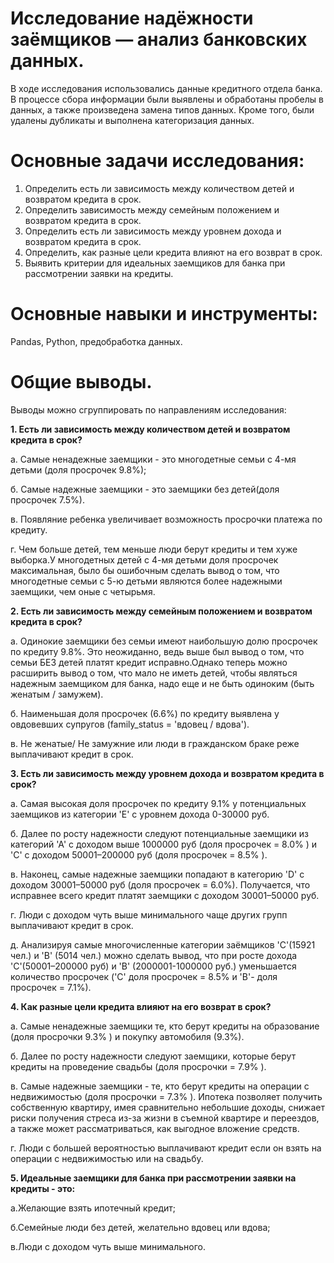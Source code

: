 
# Исследование надёжности заёмщиков — анализ банковских данных.

В ходе исследования использовались данные кредитного отдела банка.
В процессе сбора информации были выявлены и обработаны пробелы в данных, а также
произведена замена типов данных. Кроме того, были удалены дубликаты и выполнена
категоризация данных.

# Основные задачи исследования:
1. Определить есть ли зависимость между количеством детей и возвратом кредита в срок.
2. Определить зависимость между семейным положением и возвратом кредита в срок.
3. Определить есть ли зависимость между уровнем дохода и возвратом кредита в срок.
4. Определить, как разные цели кредита влияют на его возврат в срок.
5. Выявить критерии для идеальных заемщиков для банка при рассмотрении заявки на кредиты.

# Основные навыки и инструменты: 
Pandas, Python, предобработка данных.

# Общие выводы.
Выводы можно сгруппировать по направлениям исследования:

**1. Есть ли зависимость между количеством детей и возвратом кредита в срок?**

а. Cамые ненадежные заемщики - это многодетные семьи с 4-мя детьми (доля просрочек 9.8%);

б. Cамые надежные заемщики - это заемщики без детей(доля просрочек 7.5%).

в. Появляние ребенка увеличивает возможность просрочки платежа по кредиту.

г. Чем больше детей, тем меньше люди берут кредиты и тем хуже выборка.У многодетных детей с 4-мя детьми доля просрочек максимальная, было бы ошибочным сделать вывод о том, что многодетные семьи с 5-ю детьми являются более надежными заемщики, чем оные с четырьмя.

**2. Есть ли зависимость между семейным положением и возвратом кредита в срок?**

а. Одинокие заемщики без семьи имеют наибольшую долю просрочек по кредиту 9.8%. Это неожиданно, ведь выше был вывод о том, что семьи БЕЗ детей платят кредит исправно.Однако теперь можно расширить вывод о том, что мало не иметь детей, чтобы являться надежным заемщиком для банка, надо еще и не быть одиноким (быть женатым / замужем).

б. Наименьшая доля просрочек (6.6%) по кредиту выявлена у овдовевших супругов (family_status = 'вдовец / вдова').

в. Не женатые/ Не замужние или люди в гражданском браке реже выплачивают кредит в срок.

**3. Есть ли зависимость между уровнем дохода и возвратом кредита в срок?**

а. Самая высокая доля просрочек по кредиту 9.1% у потенциальных заемщиков из категории 'Е' с уровнем дохода 0-30000 руб.

б. Далее по росту надежности следуют потенциальные заемщики из категорий 'А' с доходом выше 1000000 руб (доля просрочек = 8.0% ) и 'С' с доходом 50001–200000 руб (доля просрочек = 8.5% ).

в. Наконец, самые надежные заемщики попадают в категорию 'D' с доходом 30001–50000 руб (доля просрочек = 6.0%). Получается, что исправнее всего кредит платят заемщики с доходом 30001–50000 руб.

г. Люди с доходом чуть выше минимального чаще других групп выплачивают кредит в срок.

д. Анализируя самые многочисленные категории заёмщиков 'С'(15921 чел.) и 'В' (5014 чел.) можно сделать вывод, что при росте дохода 'С'(50001–200000 руб) и 'В' (2000001-1000000 руб.) уменьшается количество просрочек ('С' доля просрочек = 8.5% и 'В'- доля просрочек = 7.1%).

**4. Как разные цели кредита влияют на его возврат в срок?**

а. Самые ненадежные заемщики те, кто берут кредиты на образование (доля просрочки 9.3% ) и покупку автомобиля (9.3%).

б. Далее по росту надежности следуют заемщики, которые берут кредиты на проведение свадьбы (доля просрочки = 7.9% ).

в. Самые надежные заемщики - те, кто берут кредиты на операции с недвижимостью (доля просрочки = 7.3% ). Ипотека позволяет получить собственную квартиру, имея сравнительно небольшие доходы, снижает риски получения стреса из-за жизни в съемной квартире и переездов, а также может рассматриваться, как выгодное вложение средств.

г. Люди с большей вероятностью выплачивают кредит если он взять на операции с недвижимостью или на свадьбу.

**5. Идеальные заемщики для банка при рассмотрении заявки на кредиты - это:**

а.Желающие взять ипотечный кредит;

б.Семейные люди без детей, желательно вдовец или вдова;

в.Люди с доходом чуть выше минимального.
